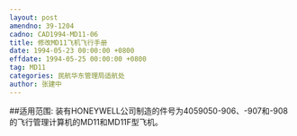 ```yaml
---
layout: post
amendno: 39-1204
cadno: CAD1994-MD11-06
title: 修改MD11飞机飞行手册
date: 1994-05-23 00:00:00 +0800
effdate: 1994-05-25 00:00:00 +0800
tag: MD11
categories: 民航华东管理局适航处
author: 张建中
---
```


##适用范围:
装有HONEYWELL公司制造的件号为4059050-906、-907和-908的飞行管理计算机的MD11和MD11F型飞机。

